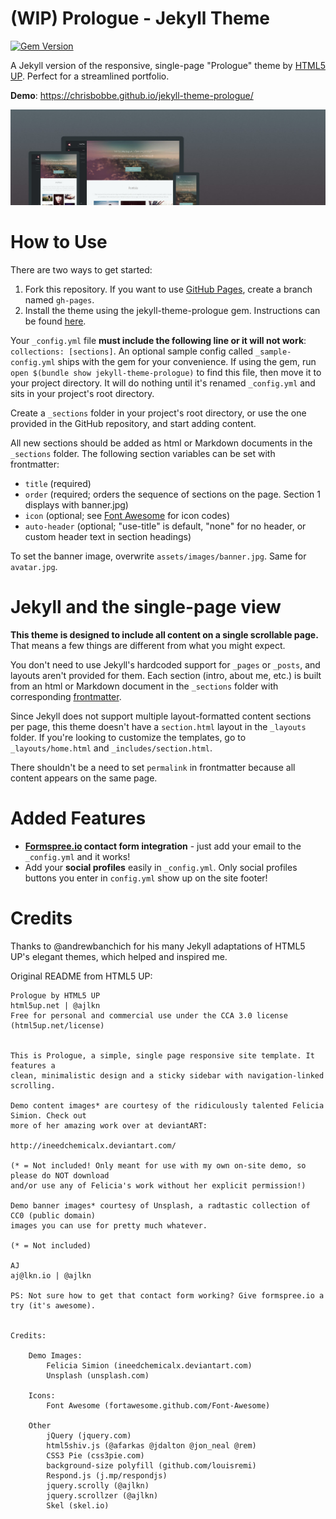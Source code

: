 # (WIP) Prologue - Jekyll Theme

[![Gem Version](https://badge.fury.io/rb/jekyll-theme-prologue.svg)](https://badge.fury.io/rb/jekyll-theme-prologue)

A Jekyll version of the responsive, single-page "Prologue" theme by [HTML5 UP](https://html5up.net/). Perfect for a streamlined portfolio.

**Demo**: https://chrisbobbe.github.io/jekyll-theme-prologue/

![Prologue Theme](assets/images/screenshot.png "Prologue Theme Screenshot")

# How to Use

There are two ways to get started:

1. Fork this repository. If you want to use [GitHub Pages](https://pages.github.com/), create a branch named `gh-pages`.
2. Install the theme using the jekyll-theme-prologue gem. Instructions can be found [here](https://jekyllrb.com/docs/themes/#installing-a-theme).

Your `_config.yml` file **must include the following line or it will not work**: `collections: [sections]`. An optional sample config called `_sample-config.yml` ships with the gem for your convenience. If using the gem, run `open $(bundle show jekyll-theme-prologue)` to find this file, then move it to your project directory. It will do nothing until it's renamed `_config.yml` and sits in your project's root directory.

Create a `_sections` folder in your project's root directory, or use the one provided in the GitHub repository, and start adding content.

All new sections should be added as html or Markdown documents in the `_sections` folder. The following section variables can be set with frontmatter:
- `title` (required)
- `order` (required; orders the sequence of sections on the page. Section 1 displays with banner.jpg)
- `icon` (optional; see [Font Awesome](http://fontawesome.io/icons/) for icon codes)
- `auto-header` (optional; "use-title" is default, "none" for no header, or custom header text in section headings)

To set the banner image, overwrite `assets/images/banner.jpg`. Same for `avatar.jpg`.

# Jekyll and the single-page view

**This theme is designed to include all content on a single scrollable page.** That means a few things are different from what you might expect.

You don't need to use Jekyll's hardcoded support for `_pages` or `_posts`, and layouts aren't provided for them. Each section (intro, about me, etc.) is built from an html or Markdown document in the `_sections` folder with corresponding [frontmatter](https://jekyllrb.com/docs/frontmatter/).

Since Jekyll does not support multiple layout-formatted content sections per page, this theme doesn't have a `section.html` layout in the `_layouts` folder. If you're looking to customize the templates, go to `_layouts/home.html` and `_includes/section.html`.

There shouldn't be a need to set `permalink` in frontmatter because all content appears on the same page.

# Added Features

* **[Formspree.io](https://formspree.io/) contact form integration** - just add your email to the `_config.yml` and it works!
* Add your **social profiles** easily in `_config.yml`. Only social profiles buttons you enter in `config.yml` show up on the site footer!

# Credits

Thanks to @andrewbanchich for his many Jekyll adaptations of HTML5 UP's elegant themes, which helped and inspired me.

Original README from HTML5 UP:

```
Prologue by HTML5 UP
html5up.net | @ajlkn
Free for personal and commercial use under the CCA 3.0 license (html5up.net/license)


This is Prologue, a simple, single page responsive site template. It features a
clean, minimalistic design and a sticky sidebar with navigation-linked scrolling.

Demo content images* are courtesy of the ridiculously talented Felicia Simion. Check out
more of her amazing work over at deviantART:

http://ineedchemicalx.deviantart.com/

(* = Not included! Only meant for use with my own on-site demo, so please do NOT download
and/or use any of Felicia's work without her explicit permission!)

Demo banner images* courtesy of Unsplash, a radtastic collection of CC0 (public domain)
images you can use for pretty much whatever.

(* = Not included)

AJ
aj@lkn.io | @ajlkn

PS: Not sure how to get that contact form working? Give formspree.io a try (it's awesome).


Credits:

	Demo Images:
		Felicia Simion (ineedchemicalx.deviantart.com)
		Unsplash (unsplash.com)

	Icons:
		Font Awesome (fortawesome.github.com/Font-Awesome)

	Other
		jQuery (jquery.com)
		html5shiv.js (@afarkas @jdalton @jon_neal @rem)
		CSS3 Pie (css3pie.com)
		background-size polyfill (github.com/louisremi)
		Respond.js (j.mp/respondjs)
		jquery.scrolly (@ajlkn)
		jquery.scrollzer (@ajlkn)
		Skel (skel.io)
```
